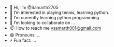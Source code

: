 - 👋 Hi, I’m @Samarth2705
- 👀 I’m interested in playing tennis, learning python.
- 🌱 I’m currently learning python programming
- 💞️ I’m looking to collaborate on ...
- 📫 How to reach me vsamarth001@gmail.com
- 😄 Pronouns: ...
- ⚡ Fun fact: ...

<!---
Samarth2705/Samarth2705 is a ✨ special ✨ repository because its `README.md` (this file) appears on your GitHub profile.
You can click the Preview link to take a look at your changes.
--->
